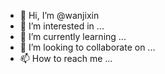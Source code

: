 - 👋 Hi, I’m @wanjixin
- 👀 I’m interested in ...
- 🌱 I’m currently learning ...
- 💞️ I’m looking to collaborate on ...
- 📫 How to reach me ...

<!---
wanjixin/wanjixin is a ✨ special ✨ repository because its `README.md` (this file) appears on your GitHub profile.
You can click the Preview link to take a look at your changes.
--->
